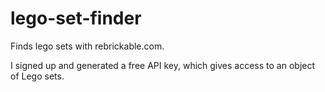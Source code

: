 # lego-set-finder
Finds lego sets with rebrickable.com.

I signed up and generated a free API key, which gives access to an object of Lego sets.
